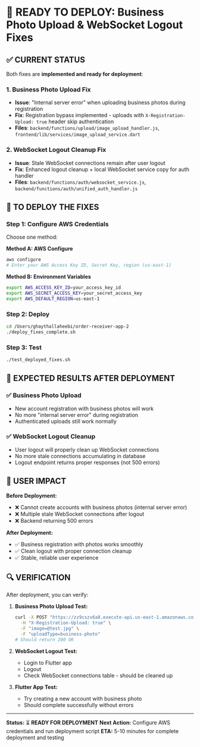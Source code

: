 # 🚀 READY TO DEPLOY: Business Photo Upload & WebSocket Logout Fixes

## ✅ CURRENT STATUS
Both fixes are **implemented and ready for deployment**:

### 1. **Business Photo Upload Fix** 
- **Issue**: "Internal server error" when uploading business photos during registration
- **Fix**: Registration bypass implemented - uploads with `X-Registration-Upload: true` header skip authentication
- **Files**: `backend/functions/upload/image_upload_handler.js`, `frontend/lib/services/image_upload_service.dart`

### 2. **WebSocket Logout Cleanup Fix**
- **Issue**: Stale WebSocket connections remain after user logout
- **Fix**: Enhanced logout cleanup + local WebSocket service copy for auth handler
- **Files**: `backend/functions/auth/websocket_service.js`, `backend/functions/auth/unified_auth_handler.js`

## 🔧 TO DEPLOY THE FIXES

### Step 1: Configure AWS Credentials
Choose one method:

**Method A: AWS Configure**
```bash
aws configure
# Enter your AWS Access Key ID, Secret Key, region (us-east-1)
```

**Method B: Environment Variables**
```bash
export AWS_ACCESS_KEY_ID=your_access_key_id
export AWS_SECRET_ACCESS_KEY=your_secret_access_key
export AWS_DEFAULT_REGION=us-east-1
```

### Step 2: Deploy
```bash
cd /Users/ghaythallaheebi/order-receiver-app-2
./deploy_fixes_complete.sh
```

### Step 3: Test
```bash
./test_deployed_fixes.sh
```

## 🎯 EXPECTED RESULTS AFTER DEPLOYMENT

### ✅ Business Photo Upload
- New account registration with business photos will work
- No more "internal server error" during registration
- Authenticated uploads still work normally

### ✅ WebSocket Logout Cleanup  
- User logout will properly clean up WebSocket connections
- No more stale connections accumulating in database
- Logout endpoint returns proper responses (not 500 errors)

## 📱 USER IMPACT

**Before Deployment:**
- ❌ Cannot create accounts with business photos (internal server error)
- ❌ Multiple stale WebSocket connections after logout
- ❌ Backend returning 500 errors

**After Deployment:**
- ✅ Business registration with photos works smoothly
- ✅ Clean logout with proper connection cleanup
- ✅ Stable, reliable user experience

## 🔍 VERIFICATION

After deployment, you can verify:

1. **Business Photo Upload Test:**
   ```bash
   curl -X POST "https://zz9cszv6a8.execute-api.us-east-1.amazonaws.com/dev/upload" \
     -H "X-Registration-Upload: true" \
     -F "image=@test.jpg" \
     -F "uploadType=business-photo"
   # Should return 200 OK
   ```

2. **WebSocket Logout Test:**
   - Login to Flutter app
   - Logout
   - Check WebSocket connections table - should be cleaned up

3. **Flutter App Test:**
   - Try creating a new account with business photo
   - Should complete successfully without errors

---

**Status:** ⏳ **READY FOR DEPLOYMENT**
**Next Action:** Configure AWS credentials and run deployment script
**ETA:** 5-10 minutes for complete deployment and testing
